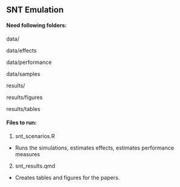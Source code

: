 ## SNT Emulation

#### Need following folders:

data/

data/effects

data/performance

data/samples

results/

results/figures

results/tables

#### Files to run:

1. snt_scenarios.R

  - Runs the simulations, estimates effects, estimates performance measures
  
2. snt_results.qmd

  - Creates tables and figures for the papers. 
